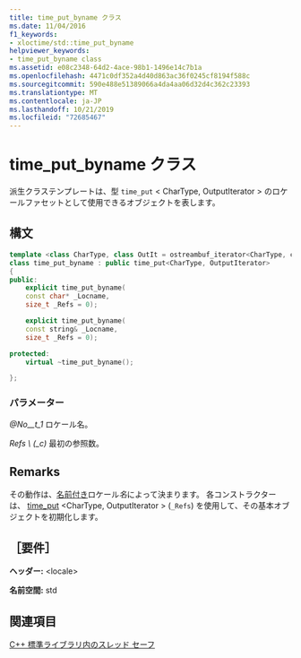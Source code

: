 ```yaml
---
title: time_put_byname クラス
ms.date: 11/04/2016
f1_keywords:
- xloctime/std::time_put_byname
helpviewer_keywords:
- time_put_byname class
ms.assetid: e08c2348-64d2-4ace-98b1-1496e14c7b1a
ms.openlocfilehash: 4471c0df352a4d40d863ac36f0245cf8194f588c
ms.sourcegitcommit: 590e488e51389066a4da4aa06d32d4c362c23393
ms.translationtype: MT
ms.contentlocale: ja-JP
ms.lasthandoff: 10/21/2019
ms.locfileid: "72685467"
---
```

# <a name="time_put_byname-class"></a>time_put_byname クラス

派生クラステンプレートは、型 `time_put` \< CharType, OutputIterator > のロケールファセットとして使用できるオブジェクトを表します。

## <a name="syntax"></a>構文

```cpp
template <class CharType, class OutIt = ostreambuf_iterator<CharType, char_traits<CharType>>>
class time_put_byname : public time_put<CharType, OutputIterator>
{
public:
    explicit time_put_byname(
    const char* _Locname,
    size_t _Refs = 0);

    explicit time_put_byname(
    const string& _Locname,
    size_t _Refs = 0);

protected:
    virtual ~time_put_byname();

};
```

### <a name="parameters"></a>パラメーター

*@No__t_1*
ロケール名。

*Refs \ (_c)*
最初の参照数。

## <a name="remarks"></a>Remarks

その動作は、[名前付き](../standard-library/locale-class.md#name)ロケール*名*によって決まります。 各コンストラクターは、 [time_put](../standard-library/time-put-class.md#time_put) \<CharType, OutputIterator > (`_Refs`) を使用して、その基本オブジェクトを初期化します。

## <a name="requirements"></a>［要件］

**ヘッダー:** \<locale>

**名前空間:** std

## <a name="see-also"></a>関連項目

[C++ 標準ライブラリ内のスレッド セーフ](../standard-library/thread-safety-in-the-cpp-standard-library.md)

